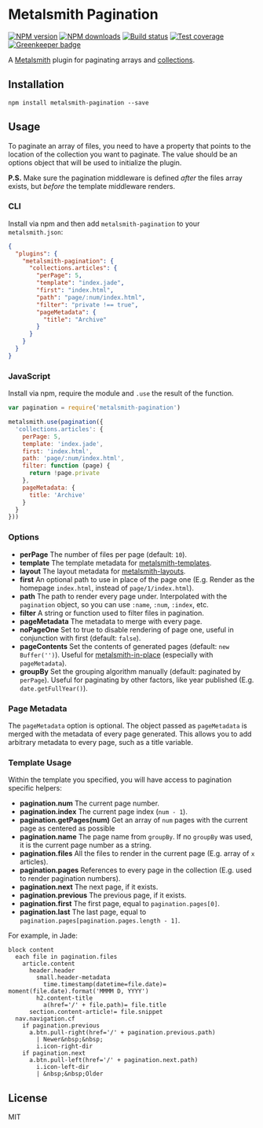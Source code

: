 # Metalsmith Pagination

[![NPM version][npm-image]][npm-url]
[![NPM downloads][downloads-image]][downloads-url]
[![Build status][travis-image]][travis-url]
[![Test coverage][coveralls-image]][coveralls-url]
[![Greenkeeper badge](https://badges.greenkeeper.io/blakeembrey/metalsmith-pagination.svg)](https://greenkeeper.io/)

A [Metalsmith](http://metalsmith.io/) plugin for paginating arrays and [collections](https://github.com/segmentio/metalsmith-collections).

## Installation

```
npm install metalsmith-pagination --save
```

## Usage

To paginate an array of files, you need to have a property that points to the location of the collection you want to paginate. The value should be an options object that will be used to initialize the plugin.

**P.S.** Make sure the pagination middleware is defined _after_ the files array exists, but _before_ the template middleware renders.

### CLI

Install via npm and then add `metalsmith-pagination` to your `metalsmith.json`:

```json
{
  "plugins": {
    "metalsmith-pagination": {
      "collections.articles": {
        "perPage": 5,
        "template": "index.jade",
        "first": "index.html",
        "path": "page/:num/index.html",
        "filter": "private !== true",
        "pageMetadata": {
          "title": "Archive"
        }
      }
    }
  }
}
```

### JavaScript

Install via npm, require the module and `.use` the result of the function.

```js
var pagination = require('metalsmith-pagination')

metalsmith.use(pagination({
  'collections.articles': {
    perPage: 5,
    template: 'index.jade',
    first: 'index.html',
    path: 'page/:num/index.html',
    filter: function (page) {
      return !page.private
    },
    pageMetadata: {
      title: 'Archive'
    }
  }
}))
```

### Options

* **perPage** The number of files per page (default: `10`).
* **template** The template metadata for [metalsmith-templates](https://npmjs.org/package/metalsmith-templates).
* **layout** The layout metadata for [metalsmith-layouts](https://npmjs.org/package/metalsmith-layouts).
* **first** An optional path to use in place of the page one (E.g. Render as the homepage `index.html`, instead of `page/1/index.html`).
* **path** The path to render every page under. Interpolated with the `pagination` object, so you can use `:name`, `:num`, `:index`, etc.
* **filter** A string or function used to filter files in pagination.
* **pageMetadata** The metadata to merge with every page.
* **noPageOne** Set to true to disable rendering of page one, useful in conjunction with first (default: `false`).
* **pageContents** Set the contents of generated pages (default: `new Buffer('')`). Useful for [metalsmith-in-place](https://npmjs.org/package/metalsmith-in-place) (especially with `pageMetadata`).
* **groupBy** Set the grouping algorithm manually (default: paginated by `perPage`). Useful for paginating by other factors, like year published (E.g. `date.getFullYear()`).

### Page Metadata

The `pageMetadata` option is optional. The object passed as `pageMetadata` is merged with the metadata of every page generated. This allows you to add arbitrary metadata to every page, such as a title variable.

### Template Usage

Within the template you specified, you will have access to pagination specific helpers:

* **pagination.num** The current page number.
* **pagination.index** The current page index (`num - 1`).
* **pagination.getPages(num)** Get an array of `num` pages with the current page as centered as possible
* **pagination.name** The page name from `groupBy`. If no `groupBy` was used, it is the current page number as a string.
* **pagination.files** All the files to render in the current page (E.g. array of `x` articles).
* **pagination.pages** References to every page in the collection (E.g. used to render pagination numbers).
* **pagination.next** The next page, if it exists.
* **pagination.previous** The previous page, if it exists.
* **pagination.first** The first page, equal to `pagination.pages[0]`.
* **pagination.last** The last page, equal to `pagination.pages[pagination.pages.length - 1]`.

For example, in Jade:

```jade
block content
  each file in pagination.files
    article.content
      header.header
        small.header-metadata
          time.timestamp(datetime=file.date)= moment(file.date).format('MMMM D, YYYY')
        h2.content-title
          a(href='/' + file.path)= file.title
      section.content-article!= file.snippet
  nav.navigation.cf
    if pagination.previous
      a.btn.pull-right(href='/' + pagination.previous.path)
        | Newer&nbsp;&nbsp;
        i.icon-right-dir
    if pagination.next
      a.btn.pull-left(href='/' + pagination.next.path)
        i.icon-left-dir
        | &nbsp;&nbsp;Older
```

## License

MIT

[npm-image]: https://img.shields.io/npm/v/metalsmith-pagination.svg?style=flat
[npm-url]: https://npmjs.org/package/metalsmith-pagination
[downloads-image]: https://img.shields.io/npm/dm/metalsmith-pagination.svg?style=flat
[downloads-url]: https://npmjs.org/package/metalsmith-pagination
[travis-image]: https://img.shields.io/travis/blakeembrey/metalsmith-pagination.svg?style=flat
[travis-url]: https://travis-ci.org/blakeembrey/metalsmith-pagination
[coveralls-image]: https://img.shields.io/coveralls/blakeembrey/metalsmith-pagination.svg?style=flat
[coveralls-url]: https://coveralls.io/r/blakeembrey/metalsmith-pagination?branch=master
